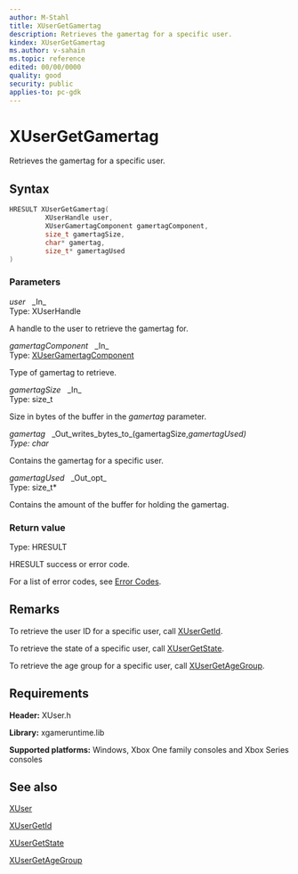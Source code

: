 ```yaml
---
author: M-Stahl
title: XUserGetGamertag
description: Retrieves the gamertag for a specific user.
kindex: XUserGetGamertag
ms.author: v-sahain
ms.topic: reference
edited: 00/00/0000
quality: good
security: public
applies-to: pc-gdk
---
```


# XUserGetGamertag  

Retrieves the gamertag for a specific user.  

## Syntax  
  
```cpp
HRESULT XUserGetGamertag(  
         XUserHandle user,
         XUserGamertagComponent gamertagComponent,
         size_t gamertagSize,  
         char* gamertag,  
         size_t* gamertagUsed  
)  
```  
  
### Parameters  
  
*user* &nbsp;&nbsp;\_In\_  
Type: XUserHandle  

A handle to the user to retrieve the gamertag for.  

*gamertagComponent* &nbsp;&nbsp;\_In\_  
Type: [XUserGamertagComponent](../enums/xusergamertagcomponent.md)  

Type of gamertag to retrieve.

*gamertagSize* &nbsp;&nbsp;\_In\_  
Type: size_t  

Size in bytes of the buffer in the *gamertag* parameter.

*gamertag* &nbsp;&nbsp;\_Out\_writes\_bytes\_to\_(gamertagSize,*gamertagUsed)  
Type: char*  

Contains the gamertag for a specific user.  

*gamertagUsed* &nbsp;&nbsp;\_Out\_opt\_  
Type: size_t*  

Contains the amount of the buffer for holding the gamertag.  

### Return value

Type: HRESULT
  
HRESULT success or error code.

For a list of error codes, see [Error Codes](../../../errorcodes.md).  
  
## Remarks

To retrieve the user ID for a specific user, call [XUserGetId](xusergetid.md).

To retrieve the state of a specific user, call [XUserGetState](xusergetstate.md).

To retrieve the age group for a specific user, call [XUserGetAgeGroup](xusergetagegroup.md).

## Requirements  
  
**Header:** XUser.h
  
**Library:** xgameruntime.lib  
  
**Supported platforms:** Windows, Xbox One family consoles and Xbox Series consoles  
  
## See also

[XUser](../xuser_members.md)
  
[XUserGetId](xusergetid.md)

[XUserGetState](xusergetstate.md)

[XUserGetAgeGroup](xusergetagegroup.md)